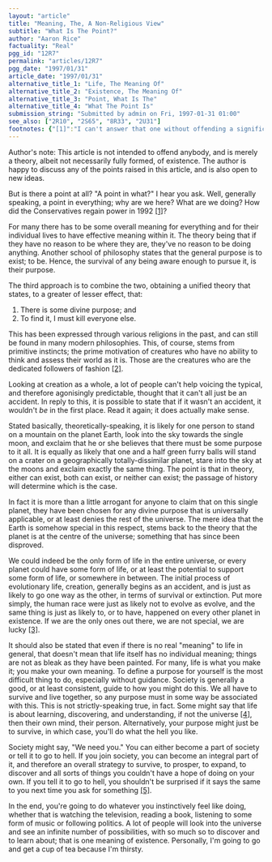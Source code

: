 ```yaml
---
layout: "article"
title: "Meaning, The, A Non-Religious View"
subtitle: "What Is The Point?"
author: "Aaron Rice"
factuality: "Real"
pgg_id: "12R7"
permalink: "articles/12R7"
pgg_date: "1997/01/31"
article_date: "1997/01/31"
alternative_title_1: "Life, The Meaning Of"
alternative_title_2: "Existence, The Meaning Of"
alternative_title_3: "Point, What Is The"
alternative_title_4: "What The Point Is"
submission_string: "Submitted by admin on Fri, 1997-01-31 01:00"
see_also: ["2R10", "2S65", "8R33", "2U31"]
footnotes: {"[1]":"I can't answer that one without offending a significant proportion of the population of Great Britain; there is a time and a place for everything.","[2]":"Well, not quite. Some will blindly follow what everyone else follows for various reasons, and sometimes the reason is that they don't have the intelligence to decide what to do for themselves. This is not always the case.","[3]":"Or unlucky. Depends on how you look at it really.","[4]":"Or at least the part of it you have access to.","[5]":"This is inevitable if you're going to survive. Unless, of course, you're too proud to do so, in which case, your survival chances are significantly reduced. Though in a civilised society they might help you whether you want help or not."}
---
```

<div>
<p>Author's note: This article is not intended to offend anybody, and is merely a theory, albeit not necessarily fully formed, of existence. The author is happy to discuss any of the points raised in this article, and is also open to new ideas.</p>
<p>But is there a point at all? "A point in what?" I hear you ask. Well, generally speaking, a point in everything; why are we here? What are we doing? How did the Conservatives regain power in 1992 <a href="#footnotes.1" class="footnote-link">[1]</a>?</p>
<p>For many there has to be some overall meaning for everything and for their individual lives to have effective meaning within it. The theory being that if they have no reason to be where they are, they've no reason to be doing anything. Another school of philosophy states that the general purpose is to exist; to be. Hence, the survival of any being aware enough to pursue it, is their purpose.</p>
<p>The third approach is to combine the two, obtaining a unified theory that states, to a greater of lesser effect, that:</p>
<ol>
<li value="1">There is some divine purpose; and</li>
<li value="2">To find it, I must kill everyone else.</li>
</ol>
<p>This has been expressed through various religions in the past, and can still be found in many modern philosophies. This, of course, stems from primitive instincts; the prime motivation of creatures who have no ability to think and assess their world as it is. Those are the creatures who are the dedicated followers of fashion <a href="#footnotes.2" class="footnote-link">[2]</a>.</p>
<p>Looking at creation as a whole, a lot of people can't help voicing the typical, and therefore agonisingly predictable, thought that it can't all just be an accident. In reply to this, it is possible to state that if it wasn't an accident, it wouldn't <em>be</em> in the first place. Read it again; it does actually make sense.</p>
<p>Stated basically, theoretically-speaking, it is likely for one person to stand on a mountain on the planet Earth, look into the sky towards the single moon, and exclaim that he or she believes that there must be some purpose to it all. It is equally as likely that one and a half green furry balls will stand on a crater on a geographically totally-dissimilar planet, stare into the sky at the moons and exclaim exactly the same thing. The point is that in theory, either can exist, both can exist, or neither can exist; the passage of history will determine which is the case.</p>
<p>In fact it is more than a little arrogant for anyone to claim that on this single planet, they have been chosen for any divine purpose that is universally applicable, or at least denies the rest of the universe. The mere idea that the Earth is somehow special in this respect, stems back to the theory that the planet is at the centre of the universe; something that has since been disproved.</p>
<p>We could indeed be the only form of life in the entire universe, or every planet could have some form of life, or at least the potential to support some form of life, or somewhere in between. The initial process of evolutionary life, creation, generally begins as an accident, and is just as likely to go one way as the other, in terms of survival or extinction. Put more simply, the human race were just as likely not to evolve as evolve, and the same thing is just as likely to, or to have, happened on every other planet in existence. If we are the only ones out there, we are not special, we are lucky <a href="#footnotes.3" class="footnote-link">[3]</a>.</p>
<p>It should also be stated that even if there is no real "meaning" to life in general, that doesn't mean that life itself has no individual meaning; things are not as bleak as they have been painted. For many, life is what you make it; you make your own meaning. To define a purpose for yourself is the most difficult thing to do, especially without guidance. Society is generally a good, or at least consistent, guide to how you might do this. We all have to survive and live together, so any purpose must in some way be associated with this. This is not strictly-speaking true, in fact. Some might say that life is about learning, discovering, and understanding, if not the universe <a href="#footnotes.4" class="footnote-link">[4]</a>, then their own mind, their person. Alternatively, your purpose might just be to survive, in which case, you'll do what the hell you like.</p>
<p>Society might say, "We need you." You can either become a part of society or tell it to go to hell. If you join society, you can become an integral part of it, and therefore an overall strategy to survive, to prosper, to expand, to discover and all sorts of things you couldn't have a hope of doing on your own. If you tell it to go to hell, you shouldn't be surprised if it says the same to you next time you ask for something <a href="#footnotes.5" class="footnote-link">[5]</a>.</p>
<p>In the end, you're going to do whatever you instinctively feel like doing, whether that is watching the television, reading a book, listening to some form of music or following politics. A lot of people will look into the universe and see an infinite number of possibilities, with so much so to discover and to learn about; that is one meaning of existence. Personally, I'm going to go and get a cup of tea because I'm thirsty.</p>
</div>
